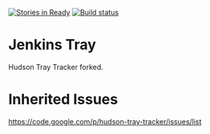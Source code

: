 [![Stories in Ready](https://badge.waffle.io/zionyx/jenkins-tray.png?label=ready&title=Ready)](https://waffle.io/zionyx/jenkins-tray) [![Build status](https://ci.appveyor.com/api/projects/status/5dbg80yah8w90hlm?svg=true)](https://ci.appveyor.com/project/zionyx/jenkins-tray-tracker)

Jenkins Tray
============

Hudson Tray Tracker forked.

Inherited Issues
================
https://code.google.com/p/hudson-tray-tracker/issues/list
